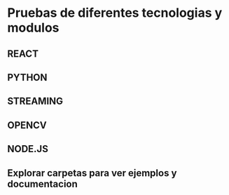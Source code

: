 # Pruebas de diferentes tecnologias y modulos

## REACT

## PYTHON

## STREAMING

## OPENCV

## NODE.JS

## Explorar carpetas para ver ejemplos y documentacion